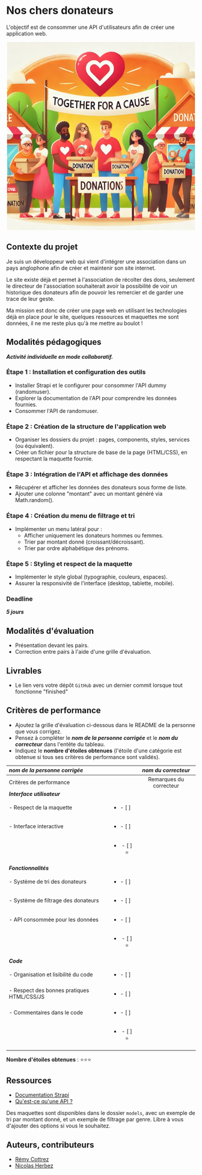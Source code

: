 # Nos chers donateurs

L'objectif est de consommer une API d'utilisateurs afin de créer une application web.

<div align="center">
    <img src="./images/donators.webp" alt="donators" style="width: 500px !important;">
</div>


## Contexte du projet

Je suis un développeur web qui vient d'intégrer une association dans un pays anglophone afin de créer et maintenir son site internet.

Le site existe déjà et permet à l'association de récolter des dons, seulement le directeur de l'association souhaiterait avoir la possibilité de voir un historique des donateurs afin de pouvoir les remercier et de garder une trace de leur geste.

Ma mission est donc de créer une page web en utilisant les technologies déjà en place pour le site, quelques ressources et maquettes me sont données, il ne me reste plus qu'à me mettre au boulot !


## Modalités pédagogiques

***Activité individuelle en mode collaboratif.***

### Étape 1 : Installation et configuration des outils
- Installer Strapi et le configurer pour consommer l'API dummy (randomuser).
- Explorer la documentation de l'API pour comprendre les données fournies.
- Consommer l'API de randomuser.

### Étape 2 : Création de la structure de l'application web
- Organiser les dossiers du projet : pages, components, styles, services (ou équivalent).
- Créer un fichier pour la structure de base de la page (HTML/CSS), en respectant la maquette fournie.

### Étape 3 : Intégration de l'API et affichage des données
- Récupérer et afficher les données des donateurs sous forme de liste.
- Ajouter une colonne "montant" avec un montant généré via Math.random().

### Étape 4 : Création du menu de filtrage et tri
- Implémenter un menu latéral pour :
    - Afficher uniquement les donateurs hommes ou femmes.
    - Trier par montant donné (croissant/décroissant).
    - Trier par ordre alphabétique des prénoms.

### Étape 5 : Styling et respect de la maquette
- Implémenter le style global (typographie, couleurs, espaces).
- Assurer la responsivité de l'interface (desktop, tablette, mobile).


### Deadline

***5 jours***

## Modalités d'évaluation

- Présentation devant les pairs.
- Correction entre pairs à l'aide d'une grille d'évaluation.


## Livrables

- Le lien vers votre dépôt `GitHub` avec un dernier commit lorsque tout fonctionne "finished"


## Critères de performance

- Ajoutez la grille d'évaluation ci-dessous dans le README de la personne que vous corrigez.
- Pensez à compléter le ***nom de la personne corrigée*** et le ***nom du correcteur*** dans l'entête du tableau.
- Indiquez le **nombre d'étoiles obtenues** (l'étoile d'une catégorie est obtenue si tous ses critères de performance sont validés).

| *nom de la personne corrigée*          |                               | *nom du correcteur*       |
| :---- | :----: | :---: |
| Critères de performance                |                               | Remarques du correcteur   |
| ***Interface utilisateur***            |                               |                           |
| - Respect de la maquette               | <ul><li>- [ ] &nbsp;</li><ul> |                           |
| - Interface interactive                | <ul><li>- [ ] &nbsp;</li><ul> |                           |
|                                        | <ul><li>- [ ] ⭐</li><ul>     |                           |
| ***Fonctionnalités***                  |                               |                           |
| - Système de tri des donateurs         | <ul><li>- [ ] &nbsp;</li><ul> |                           |
| - Système de filtrage des donateurs    | <ul><li>- [ ] &nbsp;</li><ul> |                           |
| - API consommée pour les données       | <ul><li>- [ ] &nbsp;</li><ul> |                           |
|                                        | <ul><li>- [ ] ⭐</li><ul>     |                           |
| ***Code***                             |                               |                           |
| - Organisation et lisibilité du code   | <ul><li>- [ ] &nbsp;</li><ul> |                           |
| - Respect des bonnes pratiques HTML/CSS/JS | <ul><li>- [ ] &nbsp;</li><ul> |                       |
| - Commentaires dans le code            | <ul><li>- [ ] &nbsp;</li><ul> |                           |
|                                        | <ul><li>- [ ] ⭐</li><ul>     |                           |

**Nombre d'étoiles obtenues** : ⭐⭐⭐


## Ressources

- [Documentation Strapi](https://docs.strapi.io/dev-docs/intro)
- [Qu'est-ce qu'une API ?](https://www.redhat.com/fr/topics/api/what-are-application-programming-interfaces)

Des maquettes sont disponibles dans le dossier ```models```, avec un exemple de tri par montant donné, et un exemple de filtrage par genre.
Libre à vous d'ajouter des options si vous le souhaitez.

## Auteurs, contributeurs

- [Rémy Cottrez](https://github.com/RemyCTRZ)
- [Nicolas Herbez](https://github.com/nicolas-herbez)
